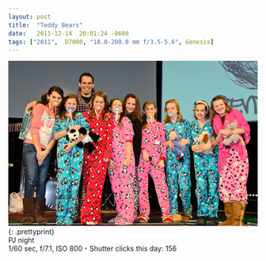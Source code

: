 ```yaml
---
layout: post
title:  "Teddy Bears"
date:   2011-12-14  20:01:24 -0600
tags: ["2011",  D7000, "18.0-200.0 mm f/3.5-5.6", Genesis]
---
```

![:title](/images/2011/2011_1214_D7K3702.jpg)
{: .prettyprint}  
PJ night  
1/60 sec, f/7.1, ISO 800 - Shutter clicks this day: 156